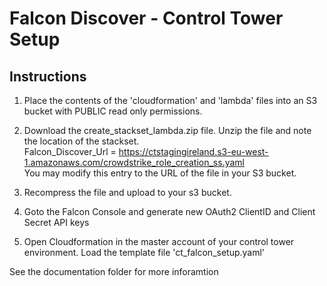 # Falcon Discover - Control Tower Setup

## Instructions

1) Place the contents of the 'cloudformation' and 'lambda' files into an S3 bucket with PUBLIC read only permissions.

2) Download the create_stackset_lambda.zip file.  Unzip the file and note the location of the stackset.  
Falcon_Discover_Url = https://ctstagingireland.s3-eu-west-1.amazonaws.com/crowdstrike_role_creation_ss.yaml  
You may modify this entry to the URL of the file in your S3 bucket. 

3) Recompress the file and upload to your s3 bucket.

4) Goto the Falcon Console and generate new OAuth2 ClientID and Client Secret API keys

4) Open Cloudformation in the master account of your control tower environment.  Load the template file 'ct_falcon_setup.yaml'

See the documentation folder for more inforamtion